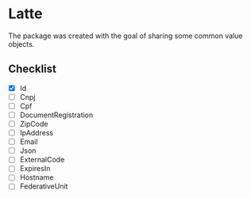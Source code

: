 # Latte

The package was created with the goal of sharing some common value objects.

## Checklist

- [x] Id
- [ ] Cnpj
- [ ] Cpf
- [ ] DocumentRegistration
- [ ] ZipCode
- [ ] IpAddress
- [ ] Email
- [ ] Json
- [ ] ExternalCode
- [ ] ExpiresIn
- [ ] Hostname
- [ ] FederativeUnit

